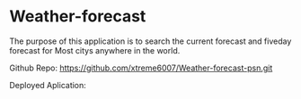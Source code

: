 # Weather-forecast

The purpose of this application is to search the current forecast and fiveday forecast for Most citys anywhere in the world.


Github Repo: https://github.com/xtreme6007/Weather-forecast-psn.git

Deployed Aplication: 
